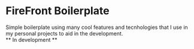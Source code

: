 # FireFront Boilerplate  
Simple boilerplate using many cool features and tecnhologies that I use in my personal projects to aid in the development.  
** In development **
